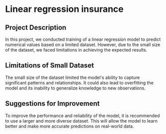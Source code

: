 # Linear regression insurance


## Project Description
In this project, we conducted training of a linear regression model to predict numerical values based on a limited dataset. However, due to the small size of the dataset, we faced limitations in achieving the expected results.

## Limitations of Small Dataset
The small size of the dataset limited the model's ability to capture significant patterns and relationships. It could also lead to overfitting the model and its inability to generalize knowledge to new observations.

## Suggestions for Improvement
To improve the performance and reliability of the model, it is recommended to use a larger and more diverse dataset. This will allow the model to learn better and make more accurate predictions on real-world data.



